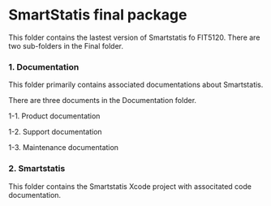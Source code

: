 # SmartStatis final package
  This folder contains the lastest version of Smartstatis fo FIT5120. There are two sub-folders in the Final folder.
  ### 1. Documentation
  
  This folder primarily contains associated documentations about Smartstatis.
  
  There are three documents in the Documentation folder.
  
  1-1. Product documentation
  
  1-2. Support documentation
  
  1-3. Maintenance documentation

  ### 2. Smartstatis

  This folder contains the Smartstatis Xcode project with associtated code documentation.
